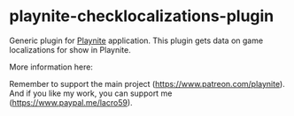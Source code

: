 # playnite-checklocalizations-plugin
Generic plugin for [Playnite](https://playnite.link/) application.
This plugin gets data on game localizations for show in Playnite.

More information here: 

Remember to support the main project (https://www.patreon.com/playnite). 
And if you like my work, you can support me (https://www.paypal.me/lacro59). 
